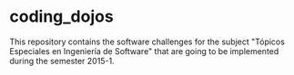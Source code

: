 # coding_dojos
This repository contains the software challenges for the subject "Tópicos Especiales en Ingeniería de Software" that are going to be implemented during the semester 2015-1.
